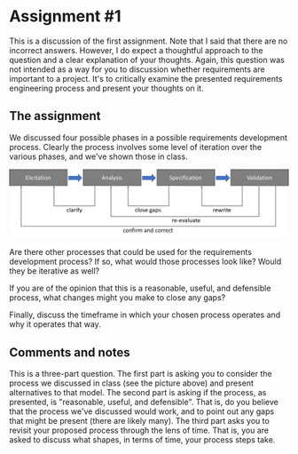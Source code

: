 # Assignment #1

This is a discussion of the first assignment. Note that I said that there are no
incorrect answers. However, I do expect a thoughtful approach to the question and
a clear explanation of your thoughts. Again, this question was not intended as a way
for you to discussion whether requirements are important to a project. It's to
critically examine the presented requirements engineering process and present
your thoughts on it.

## The assignment

We discussed four possible phases in a possible requirements development process.
Clearly the process involves some level of iteration over the various phases, and
we've shown those in class.

![Requirements Process](../assignments/process.png)

Are there other processes that could be used for the requirements development process?
If so, what would those processes look like? Would they be iterative as well?

If you are of the opinion that this is a reasonable, useful, and defensible process,
what changes might you make to close any gaps?

Finally, discuss the timeframe in which your chosen process operates and why it
operates that way.

## Comments and notes

This is a three-part question. The first part is asking you to consider the process we
discussed in class (see the picture above) and present alternatives to that model. The
second part is asking if the process, as presented, is "reasonable, useful, and defensible".
That is, do you believe that the process we've discussed would work, and to point out
any gaps that might be present (there are likely many). The third part asks you to
revisit your proposed process through the lens of time. That is, you are asked to discuss
what shapes, in terms of time, your process steps take.